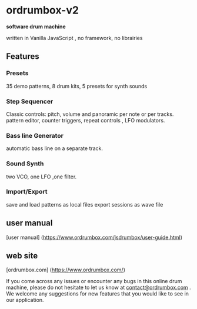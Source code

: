 # ordrumbox-v2

**software drum machine**

written in Vanilla JavaScript , no framework, no librairies

## Features

### Presets
 35 demo patterns, 8 drum kits, 5 presets for synth sounds
                
###  Step Sequencer
Classic controls: pitch, volume and panoramic per note or per tracks.
pattern editor, counter triggers, repeat controls , LFO modulators.

### Bass line Generator
automatic bass line on a separate track.

### Sound Synth
 two VCO, one LFO ,one filter.

### Import/Export
save and load patterns as local files 
export sessions as wave file

## user manual
[user manual] (https://www.ordrumbox.com/jsdrumbox/user-guide.html)

## web site
[ordrumbox.com] (https://www.ordrumbox.com/)

If you come across any issues or encounter any bugs in this online drum machine, please do not hesitate to let us know at contact@ordrumbox.com . We welcome any suggestions for new features that you would like to see in our application.
                
